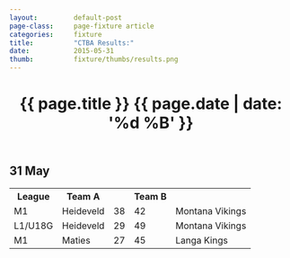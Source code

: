 ```yaml
---
layout: 		default-post
page-class: 	page-fixture article
categories: 	fixture
title:  		"CTBA Results:"
date:   		2015-05-31
thumb: 			fixture/thumbs/results.png
---
```


<header class="post-header">
	<h1>{{ page.title }} {{ page.date | date: '%d %B' }}</h1>
</header>
<h2>31 May</h2>
<table>
<tr><th>League</th><th>Team A</th><th>&nbsp;</th><th>Team B</th></tr>
 <tr class="mvbc"><td>M1</td><td>Heideveld </td><td>38</td><td>42</td><td>Montana Vikings</td></tr>
 <tr class="mvbc"><td>L1/U18G</td><td>Heideveld</td><td>29</td><td>49</td><td>Montana Vikings</td></tr>
 <tr><td>M1</td><td>Maties</td><td>27</td><td>45</td><td>Langa Kings</td></tr>
</table>
